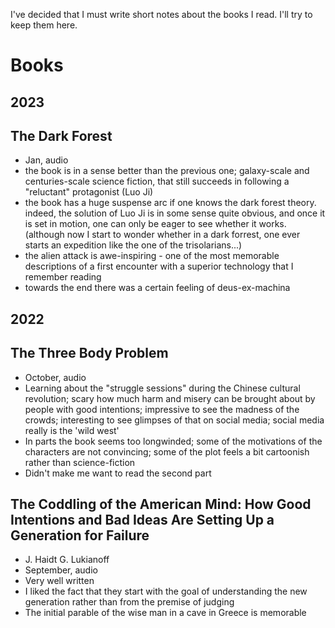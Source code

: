 I've decided that I must write short notes about the books I read. I'll try to keep them here.

# Books 

## 2023

## The Dark Forest
- Jan, audio
- the book is in a sense better than the previous one; galaxy-scale and centuries-scale science fiction, that still succeeds in following a "reluctant" protagonist (Luo Ji)
- the book has a huge suspense arc if one knows the dark forest theory.  indeed, the solution of Luo Ji is in some sense quite obvious, and once it is set in motion, one can only be eager to see whether it works. (although now I start to wonder whether in a dark forrest, one ever starts an expedition like the one of the trisolarians...)
- the alien attack is awe-inspiring - one of the most memorable descriptions of a first encounter with a superior technology that I remember reading
- towards the end there was a certain feeling of deus-ex-machina


## 2022 

## The Three Body Problem 
- October, audio
- Learning about the "struggle sessions" during the Chinese cultural revolution; scary how much harm and misery can be brought about by people with good intentions; impressive to see the madness of the crowds; interesting to see glimpses of that on social media; social media really is the 'wild west'
- In parts the book seems too longwinded; some of the motivations of the characters are not convincing; some of the plot feels a bit cartoonish rather than science-fiction
- Didn't make me want to read the second part



## The Coddling of the American Mind: How Good Intentions and Bad Ideas Are Setting Up a Generation for Failure
- J. Haidt G. Lukianoff
- September, audio
- Very well written 
- I liked the fact that they start with the goal of understanding the new generation rather than from the premise of judging 
- The initial parable of the wise man in a cave in Greece is memorable


